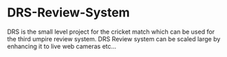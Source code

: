 # DRS-Review-System
DRS is the small level project for the cricket match which can be used for the third umpire review system.
DRS Review system can be scaled large by enhancing it to live web cameras etc...
